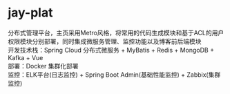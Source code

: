 # jay-plat
分布式管理平台，主页采用Metro风格，将常用的代码生成模块和基于ACL的用户权限模块分别部署，同时集成微服务管理、监控功能以及博客前后端模块<br>
开发技术栈：Spring Cloud 分布式微服务 + MyBatis + Redis + MongoDB + Kafka + Vue<br>
部署：Docker 集群化部署<br>
监控：ELK平台(日志监控) + Spring Boot Admin(基础性能监控) + Zabbix(集群监控)
